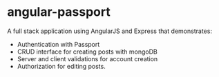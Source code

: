 angular-passport
================

A full stack application using AngularJS and Express that demonstrates: 

* Authentication with Passport
* CRUD interface for creating posts with mongoDB
* Server and client validations for account creation
* Authorization for editing posts.
